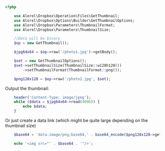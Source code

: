 ```php
<?php

    use Alorel\Dropbox\Operation\Files\GetThumbnail;
    use Alorel\Dropbox\Options\Builder\GetThumbnailOptions;
    use Alorel\Dropbox\Parameters\ThumbnailFormat;
    use Alorel\Dropbox\Parameters\ThumbnailSize;

    //Data will be binary
    $op = new GetThumbnail();

    $jpg64x64 = $op->raw('/photo1.jpg')->getBody();

    $set = new GetThumbnailOptions();
    $set->setThumbnailSize(ThumbnailSize::w128h128())
        ->setThumbnailFormat(ThumbnailFormat::png());

    $png128x128 = $op->raw('/photo2.jpg', $set);
```
Output the thumbnail:
```php
    header('Content-Type: image/jpeg');
    while ($data = $jpg64x64->read(4096)) {
        echo $data;
    }
```
Or just create a data link (which might be quite large depending on the thumbnail size)
```php
    $base64 = 'data:image/png;base64,' . base64_encode($png128x128->getBody()->getContents());

    echo '<img src="' . $base64 . '"/>';
```